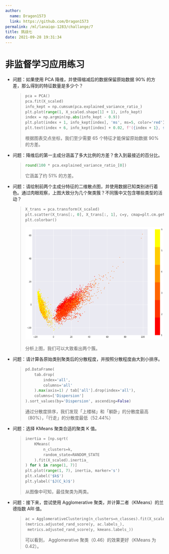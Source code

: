```yaml
---
author:
  name: Dragon1573
  link: https://github.com/Dragon1573
permalink: /ml/lanaiqo-1283/challange/7
title: 挑战七
date: 2021-09-28 19:31:34
---
```


# 非监督学习应用练习

- 问题：如果使用 PCA 降维，并使得缩减后的数据保留原始数据 90% 的方差，那么得到的特征数量是多少个？

  > ```python
  > pca = PCA()
  > pca.fit(X_scaled)
  > info_kept = np.cumsum(pca.explained_variance_ratio_)
  > plt.plot(range(1, X_scaled.shape[1] + 1), info_kept)
  > index = np.argmin(np.abs(info_kept - 0.9))
  > plt.plot(index + 1, info_kept[index], 'ms', ms=5, color='red')
  > plt.text(index + 6, info_kept[index] + 0.02, f'({index + 1}, {info_kept[index]})', fontsize=14)
  > ```
  >
  > 根据图表交点坐标，我们至少需要 65 个特征才能保留原始数据 90% 的方差。

- 问题：降维后的第一主成分涵盖了多大比例的方差？舍入到最接近的百分比。

  > ```python
  > round(100 * pca.explained_variance_ratio_[0])
  > ```
  >
  > 它涵盖了约 51% 的方差。

- 问题：请绘制前两个主成分特征的二维散点图，并使用数据已知类别进行着色。通过肉眼观察，上图大致分为几个聚类簇？不同簇中又包含哪些类型的活动？

  > ```python
  > X_trans = pca.transform(X_scaled)
  > plt.scatter(X_trans[:, 0], X_trans[:, 1], c=y, cmap=plt.cm.get_cmap('autumn', 6), s=2)
  > plt.colorbar()
  > ```
  >
  > ![二维散点图](./assets/Challenge-7-01.png)
  >
  > 分析上图，我们可以大致看出两个簇。

- 问题：请计算各原始类别聚类后的分散程度，并按照分散程度由大到小排序。

  > ```python
  > pd.DataFrame(
  >     tab.drop(
  >         index='all',
  >         columns='all'
  >     ).max(axis=1) / tab['all'].drop(index='all'),
  >     columns=['Dispersion']
  > ).sort_values(by='Dispersion', ascending=False)
  > ```
  >
  > 通过分散度排序，我们发现「上楼梯」和「躺卧」的分散度最高（80%），「行走」的分散度最低（52.44%）

- 问题：选择 KMeans 聚类合适的聚类 K 值。

  > ```python
  > inertia = [np.sqrt(
  >     KMeans(
  >         n_clusters=k,
  >         random_state=RANDOM_STATE
  >     ).fit(X_scaled).inertia_
  > ) for k in range(1, 7)]
  > plt.plot(range(1, 7), inertia, marker='s')
  > plt.xlabel('$k$')
  > plt.ylabel('$J(C_k)$')
  > ```
  >
  > 从图像中可知，最佳聚类为两类。

- 问题：接下来，尝试使用 Agglomerative 聚类，并计算二者（KMeans）的兰德指数 ARI 值。

  > ```python
  > ac = AgglomerativeClustering(n_clusters=n_classes).fit(X_scaled)
  > (metrics.adjusted_rand_score(y, ac.labels_),
  >  metrics.adjusted_rand_score(y, kmeans.labels_))
  > ```
  >
  > 可以看到， Agglomerative 聚类（0.46）的效果更好（KMeans 为 0.42）。
